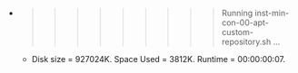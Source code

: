 * >>>>>>>>> Running inst-min-con-00-apt-custom-repository.sh ...
  * Disk size = 927024K. Space Used = 3812K. Runtime = 00:00:00:07.
